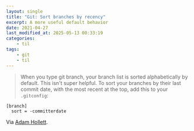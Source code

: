 ```yaml
---
layout: single
title: "Git: Sort branches by recency"
excerpt: A more useful default behavior
date: 2021-04-27
last_modified_at: 2025-05-13 00:33:19
categories:
    - til
tags:
    - git
    - til
---
```


> When you type git branch, your branch list is sorted alphabetically by default.
> This isn't super helpful. To sort your branches by their last commit date,
> with the most recent at the top, add this to your `.gitconfig`:

```git
[branch]
  sort = -committerdate
```

Via [Adam Hollett](https://dev.to/admhlt/terminal-tricks-from-my-dotfiles-2moe).
